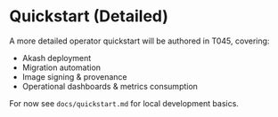# Quickstart (Detailed)

A more detailed operator quickstart will be authored in T045, covering:
- Akash deployment
- Migration automation
- Image signing & provenance
- Operational dashboards & metrics consumption

For now see `docs/quickstart.md` for local development basics.
